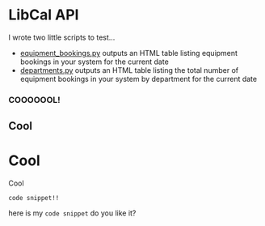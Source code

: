 # LibCal API

I wrote two little scripts to test...

* [equipment_bookings.py](https://github.com/hahahammond/libcal_api/blob/master/equipment_bookings.py) outputs an HTML table listing equipment bookings in your system for the current date
* [departments.py](https://github.com/hahahammond/libcal_api/blob/master/departments.py) outputs an HTML table listing the total number of equipment bookings in your system by department for the current date


### COOOOOOL!

## Cool 

# Cool

Cool

    code snippet!!
here is my `code snippet` do you like it?

